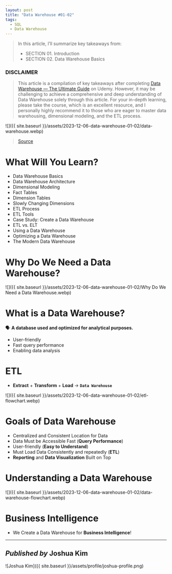 ```yaml
---
layout: post
title: "Data Warehouse #01-02"
tags:
  - SQL
  - Data Warehouse
---
```


> In this article, I’ll summarize key takeaways from:
> -   SECTION 01. Introduction
> -   SECTION 02. Data Warehouse Basics

### DISCLAIMER

> This article is a compilation of key takeaways after completing  [Data Warehouse — The Ultimate Guide](https://www.udemy.com/course/data-warehouse-the-ultimate-guide/)  on Udemy. However, it may be challenging to achieve a comprehensive and deep understanding of Data Warehouse solely through this article. For your in-depth learning, please take the course, which is an excellent resource, and I personally highly recommend it to those who are eager to master data warehousing, dimensional modeling, and the ETL process.

![]({{ site.baseurl }}/assets/2023-12-06-data-warehouse-01-02/data-warehouse.webp)
> [Source](https://www.udemy.com/course/data-warehouse-the-ultimate-guide/)

# What Will You Learn?

-   Data Warehouse Basics
-   Data Warehouse Architecture
-   Dimensional Modeling
-   Fact Tables
-   Dimension Tables
-   Slowly Changing Dimensions
-   ETL Process
-   ETL Tools
-   Case Study: Create a Data Warehouse
-   ETL vs. ELT
-   Using a Data Warehouse
-   Optimizing a Data Warehouse
-   The Modern Data Warehouse

# Why Do We Need a Data Warehouse?

![]({{ site.baseurl }}/assets/2023-12-06-data-warehouse-01-02/Why Do We Need a Data Warehouse.webp)

# What is a Data Warehouse?

🗣️  **A database used and optimized for analytical purposes.**
-   User-friendly
-   Fast query performance
-   Enabling data analysis

# ETL

-   **Extract**  +  **Transform**  +  **Load**  →  **`Data Warehouse`**

![]({{ site.baseurl }}/assets/2023-12-06-data-warehouse-01-02/etl-flowchart.webp)

# Goals of Data Warehouse
-   Centralized and Consistent Location for Data
-   Data Must be Accessible Fast (**Query Performance**)
-   User-friendly (**Easy to Understand**)
-   Must Load Data Consistently and repeatedly (**ETL**)
-   **Reporting**  and  **Data Visualization**  Built on Top

# Understanding a Data Warehouse

![]({{ site.baseurl }}/assets/2023-12-06-data-warehouse-01-02/data-warehouse-flowchart.webp)

# Business Intelligence
-   We Create a Data Warehouse for  **Business Intelligence**!

---

## *Published by* Joshua Kim
![Joshua Kim]({{ site.baseurl }}/assets/profile/joshua-profile.png)
